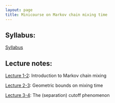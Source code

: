 ```yaml
---
layout: page
title: Minicourse on Markov chain mixing time  
---
```

## Syllabus:

[Syllabus](/menu/Syllabus.pdf)

## Lecture notes: 

[Lecture 1-2](/menu/LN1.pdf): Introduction to Markov chain mixing

[Lecture 2-3](/menu/LN2.pdf): Geometric bounds on mixing time

[Lecture 3-4](/menu/LN3.pdf): The (separation) cutoff phenomenon
